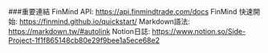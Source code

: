 ###重要連結
FinMind API: <https://api.finmindtrade.com/docs>
FinMind 快速開始: <https://finmind.github.io/quickstart/>
Markdown語法: <https://markdown.tw/#autolink>
Notion日誌: <https://www.notion.so/Side-Project-1f1f865148cb80e29f9bee1a5ece68e2>
